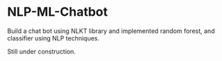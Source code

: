 # NLP-ML-Chatbot
Build a chat bot using NLKT library and implemented random forest, and classifier using NLP techniques.

Still under construction. 
